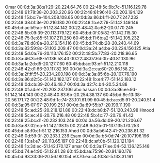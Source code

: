 Omar
00:0d:3a:38:a1:29-20.224.64.76
00:22:48:5c:9b:7c-51.116.129.78
00:22:48:61:78:38-20.203.220.96
00:22:48:61:96:40-20.203.194.129
00:22:48:15:bc:7e-104.208.108.65
00:0d:3a:86:b1:f1-20.77.247.232
00:22:48:38:b1:3e-20.216.180.20
00:22:48:1b:e2:79-51.142.149.146
60:45:bd:ac:b9:ac-51.12.84.142
00:22:48:42:0a:62-20.0.170.245
00:22:48:5b:09:39-20.113.179.122
60:45:bd:0f:05:82-51.142.115.30
00:22:48:75:3e:85-51.107.211.250
60:45:bd:11:6b:a2-51.142.105.232
00:0d:3a:78:d8:8a-20.216.154.116
60:45:bd:74:db:28-20.240.44.69
00:0d:3a:83:59:8d-51.103.209.47
00:0d:3a:24:a4:ba-20.224.156.125
Atia
00:22:48:5d:0a:76-20.113.176.152
00:22:48:5b:77:83-20.218.96.65
00:0d:3a:46:3c:68-51.136.58.40
00:22:48:07:6d:0b-40.81.130.96
00:0d:3a:1a:2d:d5-20.127.7.60
60:45:bd:ac:93:ef-51.12.210.118
00:22:48:42:d1:66-20.117.82.161
00:0d:3a:2c:ea:60-20.86.158.22
00:0d:3a:2f:ff:5f-20.234.200.198
00:0d:3a:3a:85:6b-20.107.76.190
00:0d:3a:86:d2:5c-51.142.182.127
00:22:48:1b:e4:77-51.142.183.12
00:22:48:0d:cb:39-20.46.48.7
00:0d:3a:d2:7c:b4-20.5.24.88
00:22:48:0f:a4:e1-20.203.237.106
abo hassan
00:0d:3a:86:ee:9d-51.142.144.143
00:22:48:40:83:6b-20.254.38.137
60:45:bd:8e:13:38-20.56.171.72
00:22:48:9d:1c:74-23.101.61.99
60:45:bd:ac:d5:91-20.240.51.4
00:0d:3a:95:07:97-20.199.25.1
00:0d:3a:89:55:b7-20.199.11.190
00:22:48:5c:ed:25-20.218.121.88
00:22:48:dc:b8:b7-51.120.243.98
Hmood
00:22:48:5c:ec:46-20.79.216.48
00:22:48:5b:4c:77-20.79.41.42
00:22:48:25:bc:d1-20.232.103.249
00:0d:3a:56:dd:09-20.121.206.67
00:0d:3a:87:02:ea-51.142.138.15
00:22:48:9d:2b:01-137.135.170.253
60:45:bd:c8:f0:cf-51.12.216.153
Ahed
00:0d:3a:b6:42:41-20.238.81.32
00:22:48:0d:59:0f-20.233.1.236
Esam
00:0d:3a:b5:0d:74-20.107.196.196
00:22:48:13:a1:e7-20.113.65.197
00:22:48:dc:ef:0b-51.120.121.194
00:22:48:1b:3d:ec-51.142.170.127
amar
00:0d:3a:17:ee:04-52.136.125.148
60:45:bd:74:e4:90-51.12.81.28
60:45:bd:aa:75:96-20.91.190.176
60:45:bd:93:33:06-20.56.180.154
e0:70:ea:c4:f0:8d-5.133.31.161

